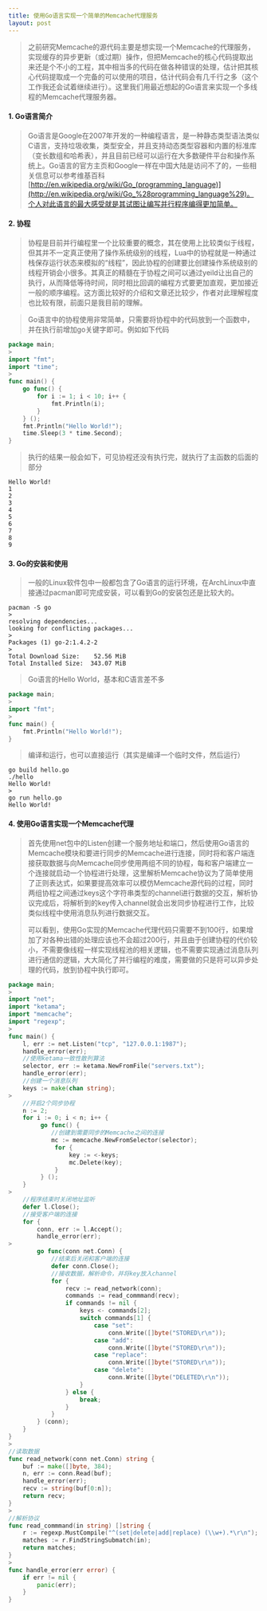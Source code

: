 ```yaml
---
title: 使用Go语言实现一个简单的Memcache代理服务
layout: post
---
```


> 之前研究Memcache的源代码主要是想实现一个Memcache的代理服务，实现缓存的异步更新（或过期）操作，但把Memcache的核心代码提取出来还是个不小的工程，其中相当多的代码在做各种错误的处理，估计把其核心代码提取成一个完备的可以使用的项目，估计代码会有几千行之多（这个工作我还会试着继续进行）。这里我们用最近想起的Go语言来实现一个多线程的Memcache代理服务器。

#### 1. Go语言简介

> Go语言是Google在2007年开发的一种编程语言，是一种静态类型语法类似C语言，支持垃圾收集，类型安全，并且支持动态类型容器和内置的标准库（变长数组和哈希表），并且目前已经可以运行在大多数硬件平台和操作系统上。Go语言的官方主页和Google一样在中国大陆是访问不了的，一些相关信息可以参考维基百科[http://en.wikipedia.org/wiki/Go_(programming_language)](http://en.wikipedia.org/wiki/Go_%28programming_language%29)。个人对此语言的最大感受就是其试图让编写并行程序编得更加简单。

#### 2. 协程

> 协程是目前并行编程里一个比较重要的概念，其在使用上比较类似于线程，但其并不一定真正使用了操作系统级别的线程，Lua中的协程就是一种通过栈保存运行状态来模拟的“线程”，因此协程的创建要比创建操作系统级别的线程开销会小很多。其真正的精髓在于协程之间可以通过yeild让出自己的执行，从而降低等待时间，同时相比回调的编程方式要更加直观，更加接近一般的顺序编程。这方面比较好的介绍和文章还比较少，作者对此理解程度也比较有限，前面只是我目前的理解。

> Go语言中的协程使用非常简单，只需要将协程中的代码放到一个函数中，并在执行前增加go关键字即可。例如如下代码
>
```go
package main;
>
import "fmt";
import "time";
>
func main() {
    go func() {
        for i := 1; i < 10; i++ {
            fmt.Println(i);
        }
    } ();
    fmt.Println("Hello World!");
    time.Sleep(3 * time.Second);
}
```
> 执行的结果一般会如下，可见协程还没有执行完，就执行了主函数的后面的部分
>
```
Hello World!
1
2
3
4
5
6
7
8
9
```

#### 3. Go的安装和使用

> 一般的Linux软件包中一般都包含了Go语言的运行环境，在ArchLinux中直接通过pacman即可完成安装，可以看到Go的安装包还是比较大的。
>
```
pacman -S go
>
resolving dependencies...
looking for conflicting packages...
>
Packages (1) go-2:1.4.2-2
>
Total Download Size:    52.56 MiB
Total Installed Size:  343.07 MiB
```
>
> Go语言的Hello World，基本和C语言差不多
>
```go
package main;
>
import "fmt";
>
func main() {
	fmt.Println("Hello World!");
}
```
> 编译和运行，也可以直接运行（其实是编译一个临时文件，然后运行）
>
```
go build hello.go
./hello 
Hello World!
>
go run hello.go
Hello World!
```

#### 4. 使用Go语言实现一个Memcache代理

> 首先使用net包中的Listen创建一个服务地址和端口，然后使用Go语言的Memcache模块和要进行同步的Memcache进行连接，同时将和客户端连接获取数据与向Memcache同步使用两组不同的协程，每和客户端建立一个连接就启动一个协程进行处理，这里解析Memcache协议为了简单使用了正则表达式，如果要提高效率可以模仿Memcache源代码的过程，同时两组协程之间通过keys这个字符串类型的channel进行数据的交互，解析协议完成后，将解析到的key传入channel就会出发同步协程进行工作，比较类似线程中使用消息队列进行数据交互。
>
> 可以看到，使用Go实现的Memcache代理代码只需要不到100行，如果增加了对各种出错的处理应该也不会超过200行，并且由于创建协程的代价较小，不需要像线程一样实现线程池的相关逻辑，也不需要实现通过消息队列进行通信的逻辑，大大简化了并行编程的难度，需要做的只是将可以异步处理的代码，放到协程中执行即可。
>
```go
package main;
>
import "net";
import "ketama";
import "memcache";
import "regexp";
>
func main() {
    l, err := net.Listen("tcp", "127.0.0.1:1987");
    handle_error(err);
	//使用ketama一致性散列算法
    selector, err := ketama.NewFromFile("servers.txt");
    handle_error(err);
	//创建一个消息队列
    keys := make(chan string);
>
	//开启2个同步协程
    n := 2;
    for i := 0; i < n; i++ {
         go func() {
			//创建到需要同步的Memcache之间的连接
    		mc := memcache.NewFromSelector(selector);
             for {
                 key := <-keys;
                 mc.Delete(key);
             }
         } ();
    }
>
	//程序结束时关闭地址监听
    defer l.Close();
	//接受客户端的连接
    for {
        conn, err := l.Accept();
        handle_error(err);
>
        go func(conn net.Conn) {
			//结束后关闭和客户端的连接
            defer conn.Close();
            //接收数据，解析命令，并将key放入channel
			for {
                recv := read_network(conn);
                commands := read_commmand(recv);
                if commands != nil {
                    keys <- commands[2];
                    switch commands[1] {
                        case "set":
                            conn.Write([]byte("STORED\r\n"));
                        case "add":
                            conn.Write([]byte("STORED\r\n"));
                        case "replace":
                            conn.Write([]byte("STORED\r\n"));
                        case "delete":
                            conn.Write([]byte("DELETED\r\n"));
                    }
                } else {
                    break;
                }
            }
        } (conn);
    }
}
>
//读取数据
func read_network(conn net.Conn) string {
    buf := make([]byte, 384);
    n, err := conn.Read(buf);
    handle_error(err);
    recv := string(buf[0:n]);
    return recv;
}
>
//解析协议
func read_commmand(in string) []string {
    r := regexp.MustCompile("^(set|delete|add|replace) (\\w+).*\r\n");
    matches := r.FindStringSubmatch(in);
    return matches;
}
>
func handle_error(err error) {
    if err != nil {
        panic(err);
    }
}
```
